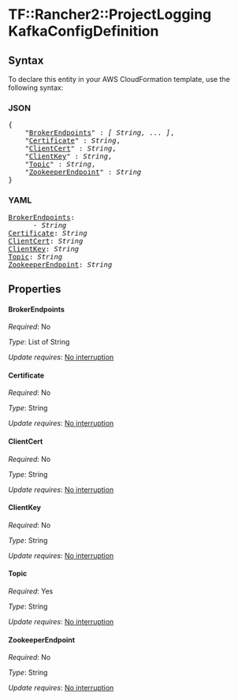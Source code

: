 # TF::Rancher2::ProjectLogging KafkaConfigDefinition

## Syntax

To declare this entity in your AWS CloudFormation template, use the following syntax:

### JSON

<pre>
{
    "<a href="#brokerendpoints" title="BrokerEndpoints">BrokerEndpoints</a>" : <i>[ String, ... ]</i>,
    "<a href="#certificate" title="Certificate">Certificate</a>" : <i>String</i>,
    "<a href="#clientcert" title="ClientCert">ClientCert</a>" : <i>String</i>,
    "<a href="#clientkey" title="ClientKey">ClientKey</a>" : <i>String</i>,
    "<a href="#topic" title="Topic">Topic</a>" : <i>String</i>,
    "<a href="#zookeeperendpoint" title="ZookeeperEndpoint">ZookeeperEndpoint</a>" : <i>String</i>
}
</pre>

### YAML

<pre>
<a href="#brokerendpoints" title="BrokerEndpoints">BrokerEndpoints</a>: <i>
      - String</i>
<a href="#certificate" title="Certificate">Certificate</a>: <i>String</i>
<a href="#clientcert" title="ClientCert">ClientCert</a>: <i>String</i>
<a href="#clientkey" title="ClientKey">ClientKey</a>: <i>String</i>
<a href="#topic" title="Topic">Topic</a>: <i>String</i>
<a href="#zookeeperendpoint" title="ZookeeperEndpoint">ZookeeperEndpoint</a>: <i>String</i>
</pre>

## Properties

#### BrokerEndpoints

_Required_: No

_Type_: List of String

_Update requires_: [No interruption](https://docs.aws.amazon.com/AWSCloudFormation/latest/UserGuide/using-cfn-updating-stacks-update-behaviors.html#update-no-interrupt)

#### Certificate

_Required_: No

_Type_: String

_Update requires_: [No interruption](https://docs.aws.amazon.com/AWSCloudFormation/latest/UserGuide/using-cfn-updating-stacks-update-behaviors.html#update-no-interrupt)

#### ClientCert

_Required_: No

_Type_: String

_Update requires_: [No interruption](https://docs.aws.amazon.com/AWSCloudFormation/latest/UserGuide/using-cfn-updating-stacks-update-behaviors.html#update-no-interrupt)

#### ClientKey

_Required_: No

_Type_: String

_Update requires_: [No interruption](https://docs.aws.amazon.com/AWSCloudFormation/latest/UserGuide/using-cfn-updating-stacks-update-behaviors.html#update-no-interrupt)

#### Topic

_Required_: Yes

_Type_: String

_Update requires_: [No interruption](https://docs.aws.amazon.com/AWSCloudFormation/latest/UserGuide/using-cfn-updating-stacks-update-behaviors.html#update-no-interrupt)

#### ZookeeperEndpoint

_Required_: No

_Type_: String

_Update requires_: [No interruption](https://docs.aws.amazon.com/AWSCloudFormation/latest/UserGuide/using-cfn-updating-stacks-update-behaviors.html#update-no-interrupt)

